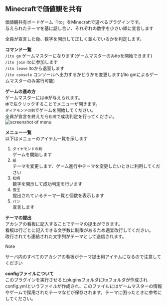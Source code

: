 ﻿## Minecraftで価値観を共有

価値観共有ボードゲーム「ito」をMinecraftで遊べるプラグインです。  
与えられたテーマを基に話し合い、それぞれの数字を小さい順に宣言します

全員が宣言した後、数字を開示して正しく並んでいるかを判定します。

**コマンド一覧**  
`/ito gm` ゲームマスターになります(ゲームマスターのみitoを開始できます)  
`/ito join` itoに参加します  
`/ito leave` itoから退室します  
`/ito console` コンソールへ出力するかどうかを変更します(/ito gmによるゲームマスターのみ実行可能)  

**ゲームの進め方**  
ゲームマスターには`棒`が与えられます。  
`棒`で左クリックすることでメニューが開きます。  
`ダイアモンドの剣`でゲームを開始してください。  
全員が宣言を終えたら`松明`で成功判定を行ってください。  
![screenshot of menu](https://github.com/user-attachments/assets/6f3d3e06-9980-452a-96ea-39360c976321)


**メニュー一覧**  
以下はメニューのアイテム一覧を示します
1. `ダイヤモンドの剣`  
   ゲームを開始します
2. `紙`  
   テーマを変更します、ゲーム進行中テーマを変更したいときに利用してください
3. `松明`  
   数字を開示して成功判定を行います
4. `雪玉`  
   提出されているテーマ一覧と個数を表示します
5. `パン`  
   宣言します

**テーマの提出**  
アカシアの看板に記入することでテーマの提出ができます。  
看板は行ごとに記入できる文字数に制限があるため適宜改行してください。  
改行されても連結された文字列がテーマとして送信されます。
>[!NOTE]  
>サーバ内のすべてのアカシアの看板がテーマ提出用アイテムになるので注意してください

**configファイルについて**  
このプラグインを実行させるとpluginsフォルダにItoフォルダが作成されconfig.ymlというファイルが作成され、このファイルにはゲームマスターの情報やゲームで採用されたテーマなどが保存されます。テーマに困ったときに参考にしてください。
